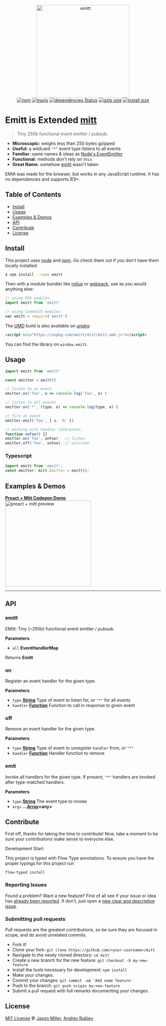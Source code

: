 <p align="center">
  <img src="https://i.imgur.com/BqsX9NT.png" width="300" height="300" alt="emitt">
  <br>
  <a href="https://www.npmjs.org/package/emitt"><img src="https://img.shields.io/npm/v/emitt.svg?style=flat" alt="npm"></a> <a href="https://travis-ci.org/anru/emitt"><img src="https://travis-ci.org/anru/emitt.svg?branch=master" alt="travis"></a> <a href="https://david-dm.org/anru/emitt"><img src="https://david-dm.org/anru/mitt/status.svg" alt="dependencies Status"></a> <a href="https://unpkg.com/emitt/dist/mitt.umd.js"><img src="http://img.badgesize.io/https://unpkg.com/emitt/dist/mitt.umd.js?compression=gzip" alt="gzip size"></a> <a href="https://packagephobia.now.sh/result?p=emitt"><img src="https://packagephobia.now.sh/badge?p=emitt" alt="install size"></a>
  
</p>

# Emitt is Extended [mitt](https://github.com/developit/mitt)

> Tiny 250b functional event emitter / pubsub.

-   **Microscopic:** weighs less than 250 bytes gzipped
-   **Useful:** a wildcard `"*"` event type listens to all events
-   **Familiar:** same names & ideas as [Node's EventEmitter](https://nodejs.org/api/events.html#events_class_eventemitter)
-   **Functional:** methods don't rely on `this`
-   **Great Name:** somehow [emitt](https://npm.im/emitt) wasn't taken

EMitt was made for the browser, but works in any JavaScript runtime. It has no dependencies and supports IE9+.

## Table of Contents

-   [Install](#install)
-   [Usage](#usage)
-   [Examples & Demos](#examples--demos)
-   [API](#api)
-   [Contribute](#contribute)
-   [License](#license)

## Install

This project uses [node](http://nodejs.org) and [npm](https://npmjs.com). Go check them out if you don't have them locally installed.

```sh
$ npm install --save emitt
```

Then with a module bundler like [rollup](http://rollupjs.org/) or [webpack](https://webpack.js.org/), use as you would anything else:

```javascript
// using ES6 modules
import emitt from 'emitt'

// using CommonJS modules
var emitt = require('emitt')
```

The [UMD](https://github.com/umdjs/umd) build is also available on [unpkg](https://unpkg.com):

```html
<script src="https://unpkg.com/emitt/dist/mitt.umd.js"></script>
```

You can find the library on `window.emitt`.

## Usage

```js
import emitt from 'emitt'

const emitter = emitt()

// listen to an event
emitter.on('foo', e => console.log('foo', e) )

// listen to all events
emitter.on('*', (type, e) => console.log(type, e) )

// fire an event
emitter.emit('foo', { a: 'b' })

// working with handler references:
function onFoo() {}
emitter.on('foo', onFoo)   // listen
emitter.off('foo', onFoo)  // unlisten
```

### Typescript

```ts
import emitt from 'emitt';
const emitter: mitt.Emitter = emitt();
```

## Examples & Demos

<a href="http://codepen.io/developit/pen/rjMEwW?editors=0110">
  <b>Preact + Mitt Codepen Demo</b>
  <br>
  <img src="https://i.imgur.com/CjBgOfJ.png" width="278" alt="preact + mitt preview">
</a>

* * *

## API

<!-- Generated by documentation.js. Update this documentation by updating the source code. -->

### emitt

EMitt: Tiny (~250b) functional event emitter / pubsub.

**Parameters**

-   `all` **EventHandlerMap** 

Returns **Emitt** 

### on

Register an event handler for the given type.

**Parameters**

-   `type` **[String](https://developer.mozilla.org/docs/Web/JavaScript/Reference/Global_Objects/String)** Type of event to listen for, or `"*"` for all events
-   `handler` **[Function](https://developer.mozilla.org/docs/Web/JavaScript/Reference/Statements/function)** Function to call in response to given event

### off

Remove an event handler for the given type.

**Parameters**

-   `type` **[String](https://developer.mozilla.org/docs/Web/JavaScript/Reference/Global_Objects/String)** Type of event to unregister `handler` from, or `"*"`
-   `handler` **[Function](https://developer.mozilla.org/docs/Web/JavaScript/Reference/Statements/function)** Handler function to remove

### emit

Invoke all handlers for the given type.
If present, `"*"` handlers are invoked after type-matched handlers.

**Parameters**

-   `type` **[String](https://developer.mozilla.org/docs/Web/JavaScript/Reference/Global_Objects/String)** The event type to invoke
-   `args` **...[Array](https://developer.mozilla.org/docs/Web/JavaScript/Reference/Global_Objects/Array)&lt;any>** 

## Contribute

First off, thanks for taking the time to contribute!
Now, take a moment to be sure your contributions make sense to everyone else.

Development Start:

This project is typed with Flow Type annotations. To ensure you have the proper typings for this project run

`flow-typed install`

### Reporting Issues

Found a problem? Want a new feature? First of all see if your issue or idea has [already been reported](../../issues).
If don't, just open a [new clear and descriptive issue](../../issues/new).

### Submitting pull requests

Pull requests are the greatest contributions, so be sure they are focused in scope, and do avoid unrelated commits.

-   Fork it!
-   Clone your fork: `git clone https://github.com/<your-username>/mitt`
-   Navigate to the newly cloned directory: `cd mitt`
-   Create a new branch for the new feature: `git checkout -b my-new-feature`
-   Install the tools necessary for development: `npm install`
-   Make your changes.
-   Commit your changes: `git commit -am 'Add some feature'`
-   Push to the branch: `git push origin my-new-feature`
-   Submit a pull request with full remarks documenting your changes.

## License

[MIT License](https://opensource.org/licenses/MIT) © [Jason Miller](https://jasonformat.com/), [Andrey Rublev](http://anru.me)
